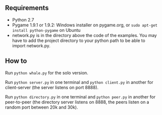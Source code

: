 Requirements
-----

- Python 2.7
- Pygame 1.9.1 or 1.9.2: Windows installer on pygame.org, or `sudo apt-get install python-pygame` on Ubuntu
- network.py is in the directory above the code of the examples. You may have to add the project directory to your python path to be able to import network.py.


How to
----

Run `python whale.py` for the solo version.

Run `python server.py` in one terminal and `python client.py` in another for client-server (the server listens on port 8888).

Run `python directory.py` in one terminal and `python peer.py` in another for peer-to-peer (the directory server listens on 8888, the peers listen on a random port between 20k and 30k).